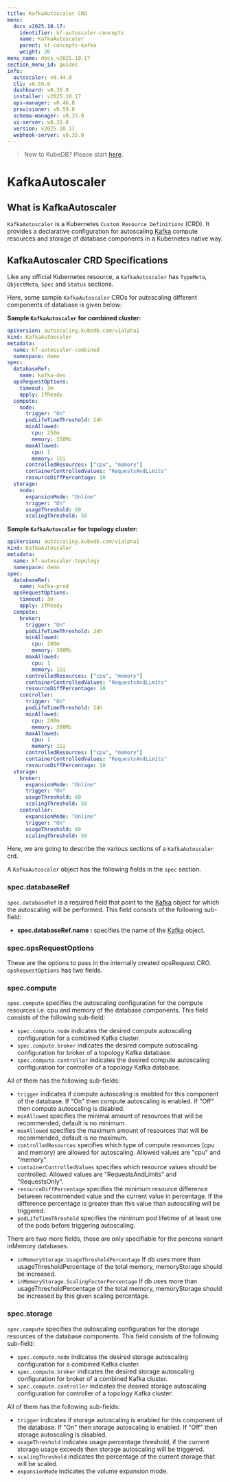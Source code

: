 ```yaml
---
title: KafkaAutoscaler CRD
menu:
  docs_v2025.10.17:
    identifier: kf-autoscaler-concepts
    name: KafkaAutoscaler
    parent: kf-concepts-kafka
    weight: 20
menu_name: docs_v2025.10.17
section_menu_id: guides
info:
  autoscaler: v0.44.0
  cli: v0.59.0
  dashboard: v0.35.0
  installer: v2025.10.17
  ops-manager: v0.46.0
  provisioner: v0.59.0
  schema-manager: v0.35.0
  ui-server: v0.35.0
  version: v2025.10.17
  webhook-server: v0.35.0
---
```


> New to KubeDB? Please start [here](/docs/v2025.10.17/README).

# KafkaAutoscaler

## What is KafkaAutoscaler

`KafkaAutoscaler` is a Kubernetes `Custom Resource Definitions` (CRD). It provides a declarative configuration for autoscaling [Kafka](https://kafka.apache.org/) compute resources and storage of database components in a Kubernetes native way.

## KafkaAutoscaler CRD Specifications

Like any official Kubernetes resource, a `KafkaAutoscaler` has `TypeMeta`, `ObjectMeta`, `Spec` and `Status` sections.

Here, some sample `KafkaAutoscaler` CROs for autoscaling different components of database is given below:

**Sample `KafkaAutoscaler` for combined cluster:**

```yaml
apiVersion: autoscaling.kubedb.com/v1alpha1
kind: KafkaAutoscaler
metadata:
  name: kf-autoscaler-combined
  namespace: demo
spec:
  databaseRef:
    name: kafka-dev
  opsRequestOptions:
    timeout: 3m
    apply: IfReady
  compute:
    node:
      trigger: "On"
      podLifeTimeThreshold: 24h
      minAllowed:
        cpu: 250m
        memory: 350Mi
      maxAllowed:
        cpu: 1
        memory: 1Gi
      controlledResources: ["cpu", "memory"]
      containerControlledValues: "RequestsAndLimits"
      resourceDiffPercentage: 10
  storage:
    node:
      expansionMode: "Online"
      trigger: "On"
      usageThreshold: 60
      scalingThreshold: 50
```

**Sample `KafkaAutoscaler` for topology cluster:**

```yaml
apiVersion: autoscaling.kubedb.com/v1alpha1
kind: KafkaAutoscaler
metadata:
  name: kf-autoscaler-topology
  namespace: demo
spec:
  databaseRef:
    name: kafka-prod
  opsRequestOptions:
    timeout: 3m
    apply: IfReady
  compute:
    broker:
      trigger: "On"
      podLifeTimeThreshold: 24h
      minAllowed:
        cpu: 200m
        memory: 300Mi
      maxAllowed:
        cpu: 1
        memory: 1Gi
      controlledResources: ["cpu", "memory"]
      containerControlledValues: "RequestsAndLimits"
      resourceDiffPercentage: 10
    controller:
      trigger: "On"
      podLifeTimeThreshold: 24h
      minAllowed:
        cpu: 200m
        memory: 300Mi
      maxAllowed:
        cpu: 1
        memory: 1Gi
      controlledResources: ["cpu", "memory"]
      containerControlledValues: "RequestsAndLimits"
      resourceDiffPercentage: 10
  storage:
    broker:
      expansionMode: "Online"
      trigger: "On"
      usageThreshold: 60
      scalingThreshold: 50
    controller:
      expansionMode: "Online"
      trigger: "On"
      usageThreshold: 60
      scalingThreshold: 50
```

Here, we are going to describe the various sections of a `KafkaAutoscaler` crd.

A `KafkaAutoscaler` object has the following fields in the `spec` section.

### spec.databaseRef

`spec.databaseRef` is a required field that point to the [Kafka](/docs/v2025.10.17/guides/kafka/concepts/kafka) object for which the autoscaling will be performed. This field consists of the following sub-field:

- **spec.databaseRef.name :** specifies the name of the [Kafka](/docs/v2025.10.17/guides/kafka/concepts/kafka) object.

### spec.opsRequestOptions
These are the options to pass in the internally created opsRequest CRO. `opsRequestOptions` has two fields.

### spec.compute

`spec.compute` specifies the autoscaling configuration for the compute resources i.e. cpu and memory of the database components. This field consists of the following sub-field:

- `spec.compute.node` indicates the desired compute autoscaling configuration for a combined Kafka cluster.
- `spec.compute.broker` indicates the desired compute autoscaling configuration for broker of a topology Kafka database.
- `spec.compute.controller` indicates the desired compute autoscaling configuration for controller of a topology Kafka database.


All of them has the following sub-fields:

- `trigger` indicates if compute autoscaling is enabled for this component of the database. If "On" then compute autoscaling is enabled. If "Off" then compute autoscaling is disabled.
- `minAllowed` specifies the minimal amount of resources that will be recommended, default is no minimum.
- `maxAllowed` specifies the maximum amount of resources that will be recommended, default is no maximum.
- `controlledResources` specifies which type of compute resources (cpu and memory) are allowed for autoscaling. Allowed values are "cpu" and "memory".
- `containerControlledValues` specifies which resource values should be controlled. Allowed values are "RequestsAndLimits" and "RequestsOnly".
- `resourceDiffPercentage` specifies the minimum resource difference between recommended value and the current value in percentage. If the difference percentage is greater than this value than autoscaling will be triggered.
- `podLifeTimeThreshold` specifies the minimum pod lifetime of at least one of the pods before triggering autoscaling.

There are two more fields, those are only specifiable for the percona variant inMemory databases.
- `inMemoryStorage.UsageThresholdPercentage` If db uses more than usageThresholdPercentage of the total memory, memoryStorage should be increased.
- `inMemoryStorage.ScalingFactorPercentage` If db uses more than usageThresholdPercentage of the total memory, memoryStorage should be increased by this given scaling percentage.

### spec.storage

`spec.compute` specifies the autoscaling configuration for the storage resources of the database components. This field consists of the following sub-field:

- `spec.compute.node` indicates the desired storage autoscaling configuration for a combined Kafka cluster.
- `spec.compute.broker` indicates the desired storage autoscaling configuration for broker of a combined Kafka cluster.
- `spec.compute.controller` indicates the desired storage autoscaling configuration for controller of a topology Kafka cluster.


All of them has the following sub-fields:

- `trigger` indicates if storage autoscaling is enabled for this component of the database. If "On" then storage autoscaling is enabled. If "Off" then storage autoscaling is disabled.
- `usageThreshold` indicates usage percentage threshold, if the current storage usage exceeds then storage autoscaling will be triggered.
- `scalingThreshold` indicates the percentage of the current storage that will be scaled.
- `expansionMode` indicates the volume expansion mode.
